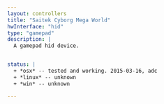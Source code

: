 ```yaml
---
layout: controllers
title: "Saitek Cyborg Mega World"
hwInterface: "hid"
type: "gamepad"
description: |
  A gamepad hid device.


status: |
  + *osx* -- tested and working. 2015-03-16, adc
  + *linux* -- unknown
  + *win* -- unknown

---
```


